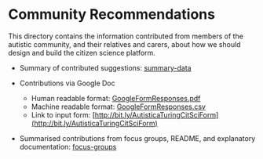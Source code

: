 # Community Recommendations

This directory contains the information contributed from members of the autistic community, and their relatives and carers, about how we should design and build the citizen science platform.

* Summary of contributed suggestions: [summary-data](summary-data.md)
* Contributions via Google Doc
  * Human readable format: [GoogleFormResponses.pdf](GoogleFormResponses.pdf)
  * Machine readable format: [GoogleFormResponses.csv](GoogleFormResponses.csv)
  * Link to input form: [http://bit.ly/AutisticaTuringCitSciForm](http://bit.ly/AutisticaTuringCitSciForm)

* Summarised contributions from focus groups, README, and explanatory documentation: [focus-groups](focus-groups)
